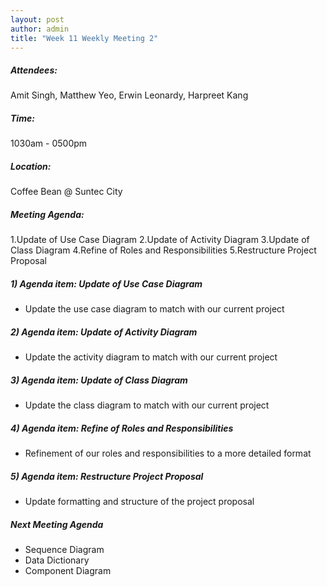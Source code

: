 ```yaml
---
layout: post
author: admin
title: "Week 11 Weekly Meeting 2"
---
```


##### Attendees:
Amit Singh, Matthew Yeo, Erwin Leonardy, Harpreet Kang

##### Time:
1030am - 0500pm

##### Location: 
Coffee Bean @ Suntec City

##### Meeting Agenda:
1.Update of Use Case Diagram
2.Update of Activity Diagram
3.Update of Class Diagram
4.Refine of Roles and Responsibilities
5.Restructure Project Proposal


##### 1) Agenda item: Update of Use Case Diagram
- Update the use case diagram to match with our current project

##### 2) Agenda item: Update of Activity Diagram
- Update the activity diagram to match with our current project

##### 3) Agenda item: Update of Class Diagram
- Update the class diagram to match with our current project

##### 4) Agenda item: Refine of Roles and Responsibilities
- Refinement of our roles and responsibilities to a more detailed format

##### 5) Agenda item: Restructure Project Proposal
- Update formatting and structure of the project proposal

##### Next Meeting Agenda
- Sequence Diagram
- Data Dictionary
- Component Diagram
